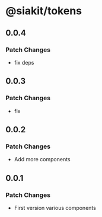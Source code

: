 # @siakit/tokens

## 0.0.4

### Patch Changes

- fix deps

## 0.0.3

### Patch Changes

- fix

## 0.0.2

### Patch Changes

- Add more components

## 0.0.1

### Patch Changes

- First version various components
